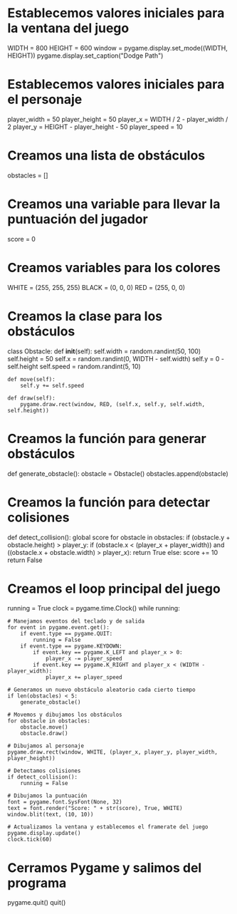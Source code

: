 # Establecemos valores iniciales para la ventana del juego
WIDTH = 800
HEIGHT = 600
window = pygame.display.set_mode((WIDTH, HEIGHT))
pygame.display.set_caption("Dodge Path")

# Establecemos valores iniciales para el personaje
player_width = 50
player_height = 50
player_x = WIDTH / 2 - player_width / 2
player_y = HEIGHT - player_height - 50
player_speed = 10

# Creamos una lista de obstáculos
obstacles = []

# Creamos una variable para llevar la puntuación del jugador
score = 0

# Creamos variables para los colores
WHITE = (255, 255, 255)
BLACK = (0, 0, 0)
RED = (255, 0, 0)

# Creamos la clase para los obstáculos
class Obstacle:
    def __init__(self):
        self.width = random.randint(50, 100)
        self.height = 50
        self.x = random.randint(0, WIDTH - self.width)
        self.y = 0 - self.height
        self.speed = random.randint(5, 10)

    def move(self):
        self.y += self.speed

    def draw(self):
        pygame.draw.rect(window, RED, (self.x, self.y, self.width, self.height))

# Creamos la función para generar obstáculos
def generate_obstacle():
    obstacle = Obstacle()
    obstacles.append(obstacle)

# Creamos la función para detectar colisiones
def detect_collision():
    global score
    for obstacle in obstacles:
        if (obstacle.y + obstacle.height) > player_y:
            if (obstacle.x < (player_x + player_width)) and ((obstacle.x + obstacle.width) > player_x):
                return True
            else:
                score += 10
    return False

# Creamos el loop principal del juego
running = True
clock = pygame.time.Clock()
while running:

    # Manejamos eventos del teclado y de salida
    for event in pygame.event.get():
        if event.type == pygame.QUIT:
            running = False
        if event.type == pygame.KEYDOWN:
            if event.key == pygame.K_LEFT and player_x > 0:
                player_x -= player_speed
            if event.key == pygame.K_RIGHT and player_x < (WIDTH - player_width):
                player_x += player_speed

    # Generamos un nuevo obstáculo aleatorio cada cierto tiempo
    if len(obstacles) < 5:
        generate_obstacle()

    # Movemos y dibujamos los obstáculos
    for obstacle in obstacles:
        obstacle.move()
        obstacle.draw()

    # Dibujamos al personaje
    pygame.draw.rect(window, WHITE, (player_x, player_y, player_width, player_height))

    # Detectamos colisiones
    if detect_collision():
        running = False

    # Dibujamos la puntuación
    font = pygame.font.SysFont(None, 32)
    text = font.render("Score: " + str(score), True, WHITE)
    window.blit(text, (10, 10))

    # Actualizamos la ventana y establecemos el framerate del juego
    pygame.display.update()
    clock.tick(60)

# Cerramos Pygame y salimos del programa
pygame.quit()
quit()

